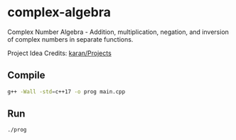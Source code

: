 # complex-algebra

Complex Number Algebra - Addition, multiplication, negation, and inversion of
complex numbers in separate functions.

Project Idea Credits: [karan/Projects](https://github.com/karan/Projects)

## Compile

```bash
g++ -Wall -std=c++17 -o prog main.cpp
```

## Run

```bash
./prog
```
